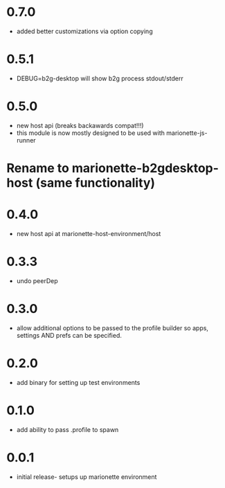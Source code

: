 # 0.7.0
  - added better customizations via option copying

# 0.5.1
  - DEBUG=b2g-desktop will show b2g process stdout/stderr
# 0.5.0
  - new host api (breaks backawards compat!!!)
  - this module is now mostly designed to be used with marionette-js-runner
# Rename to marionette-b2gdesktop-host (same functionality)
# 0.4.0
  - new host api at marionette-host-environment/host
# 0.3.3
  - undo peerDep
# 0.3.0
  - allow additional options to be passed to the profile builder so
    apps, settings AND prefs can be specified.
# 0.2.0
  - add binary for setting up test environments
# 0.1.0
  - add ability to pass .profile to spawn

# 0.0.1
  - initial release- setups up marionette environment
